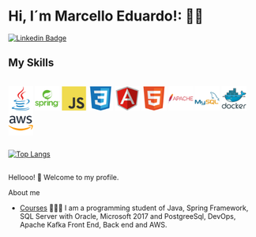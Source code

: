 

<!--
### Hi there 👋
**marcello2221/marcello2221** is a ✨ _special_ ✨ repository because its `README.md` (this file) appears on your GitHub profile.

Here are some ideas to get you started:

- 🔭 I’m currently working on ...
- 🌱 I’m currently learning ...
- 👯 I’m looking to collaborate on ...
- 🤔 I’m looking for help with ...
- 💬 Ask me about ...
- 📫 How to reach me: ...
- 😄 Pronouns: ...
- ⚡ Fun fact: ...
-->

# Hi, I´m Marcello Eduardo!: 👨‍💻

[![Linkedin Badge](https://img.shields.io/badge/-LinkedIn-blue?style=flat-square&logo=Linkedin&logoColor=white&link=https://www.linkedin.com/in/marcello-eduardo-58ba40208//)](https://www.linkedin.com/in/marcello-eduardo-58ba40208//)

## My Skills
<div style="display: inline_block"><br>
 
 <img align="center" alt="Marcello-Java" height="50" width="50" src="https://raw.githubusercontent.com/devicons/devicon/master/icons/java/java-original.svg">
 <img align="center" alt="Marcello-Spring" height="50" width="50" src="https://raw.githubusercontent.com/devicons/devicon/master/icons/spring/spring-original-wordmark.svg">
 <img align="center" alt="Marcello-JS" height="50" width="50" src="https://raw.githubusercontent.com/devicons/devicon/master/icons/javascript/javascript-original.svg">
 <img align="center" alt="Marcello-CSS3" height="50" width="50" src="https://raw.githubusercontent.com/devicons/devicon/master/icons/css3/css3-original.svg">                      <img align="center" alt="Marcello-Agular" height="50" width="50" src="https://raw.githubusercontent.com/devicons/devicon/master/icons/angularjs/angularjs-original.svg">  
 <img align="center" alt="Marcello-html" height="50" width="50" src="https://raw.githubusercontent.com/devicons/devicon/master/icons/html5/html5-original.svg"> 
 <img align="center" alt="Marcello-apache" height="50" width="50" src="https://raw.githubusercontent.com/devicons/devicon/master/icons/apache/apache-original-wordmark.svg">     
 <img align="center" alt="Marcello-MySql" height="50" width="50" src="https://raw.githubusercontent.com/devicons/devicon/master/icons/mysql/mysql-original-wordmark.svg">
 <img align="center" alt="Marcello-Dcoker" height="50" width="50" src="https://raw.githubusercontent.com/devicons/devicon/master/icons/docker/docker-original-wordmark.svg">
 <img align="center" alt="Marcello-AWS" height="50" width="50" src="https://raw.githubusercontent.com/devicons/devicon/master/icons/amazonwebservices/amazonwebservices-original.svg">
 </div> 
                            
                                                
 ##       
 
 [![Top Langs](https://github-readme-stats.vercel.app/api/top-langs/?username=marcello222&layout=compact)](https://github.com/marcello222/github-readme-stats)

##
Hellooo! 👋 Welcome to my profile.

About me

- [Courses](https://cursos.alura.com.br/user/marcelloeduardo222) 👨🏼‍🏫 I am a programming student of Java, Spring Framework, SQL Server with Oracle, Microsoft 2017 and PostgreeSql, DevOps, Apache Kafka Front End, Back end and AWS.

